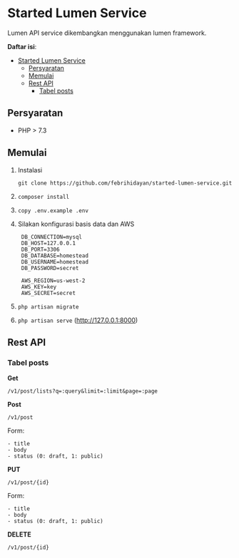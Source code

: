 # Started Lumen Service
Lumen API service dikembangkan menggunakan lumen framework.

**Daftar isi**:
- [Started Lumen Service](#started-lumen-service)
  - [Persyaratan](#persyaratan)
  - [Memulai](#memulai)
  - [Rest API](#rest-api)
    - [Tabel posts](#tabel-posts)

## Persyaratan
- PHP > 7.3

## Memulai
1. Instalasi
   
   ```
   git clone https://github.com/febrihidayan/started-lumen-service.git
   ```
2. `composer install`
3. `copy .env.example .env`
4. Silakan konfigurasi basis data dan AWS
   
   ```
    DB_CONNECTION=mysql
    DB_HOST=127.0.0.1
    DB_PORT=3306
    DB_DATABASE=homestead
    DB_USERNAME=homestead
    DB_PASSWORD=secret

    AWS_REGION=us-west-2
    AWS_KEY=key
    AWS_SECRET=secret
   ```
5. `php artisan migrate`
6. `php artisan serve` (http://127.0.0.1:8000)

## Rest API

### Tabel posts

**Get**
```
/v1/post/lists?q=:query&limit=:limit&page=:page
```

**Post**
```
/v1/post
```
Form:
```
- title
- body
- status (0: draft, 1: public)
```

**PUT**
```
/v1/post/{id}
```
Form:
```
- title
- body
- status (0: draft, 1: public)
```

**DELETE**
```
/v1/post/{id}
```